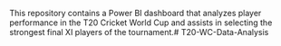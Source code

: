 This repository contains a Power BI dashboard that analyzes player performance in the T20 Cricket World Cup and assists in selecting the strongest final XI players of the tournament.# T20-WC-Data-Analysis
